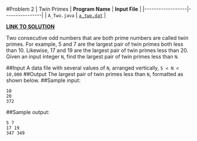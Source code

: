 #Problem 2 | Twin Primes
| **Program Name** | **Input File** |
|------------------|----------------|
| `A_Two.java`     | [`a_two.dat`](https://github.com/ztaylor54/UIL-CS-Problems/blob/master/2016-Invitational-A/input/a_two.dat)         |

[__LINK TO SOLUTION__](https://github.com/ztaylor54/UIL-CS-Problems/blob/master/2016-Invitational-A/java/A_Two.java)  
  
Two consecutive odd numbers that are both prime numbers are called twin primes. For example, 5 and 7 are the largest pair of twin primes both less than 10. Likewise, 17 and 19 are the largest pair of twin primes less than 20. Given an input integer `N`, find the largest pair of twin primes less than `N`.  
  
##Input
A data file with several values of `N`, arranged vertically, `5 < N < 10,000`
##Output
The largest pair of twin primes less than `N`, formatted as shown below.
##Sample input:
```
10
20
372
```
##Sample output:
```
5 7
17 19
347 349
```
